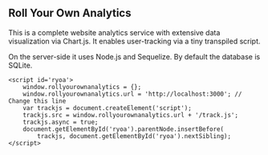 ## Roll Your Own Analytics

This is a complete website analytics service with extensive data visualization via Chart.js. It enables user-tracking via a tiny transpiled script.

On the server-side it uses Node.js and Sequelize. By default the database is SQLite.

```
<script id='ryoa'>
    window.rollyourownanalytics = {};
    window.rollyourownanalytics.url = 'http://localhost:3000'; // Change this line
    var trackjs = document.createElement('script');
    trackjs.src = window.rollyourownanalytics.url + '/track.js';
    trackjs.async = true;
    document.getElementById('ryoa').parentNode.insertBefore(
        trackjs, document.getElementById('ryoa').nextSibling);
</script>
```
